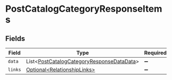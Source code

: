 # PostCatalogCategoryResponseItems


## Fields

| Field                                                                                                        | Type                                                                                                         | Required                                                                                                     | Description                                                                                                  |
| ------------------------------------------------------------------------------------------------------------ | ------------------------------------------------------------------------------------------------------------ | ------------------------------------------------------------------------------------------------------------ | ------------------------------------------------------------------------------------------------------------ |
| `data`                                                                                                       | List\<[PostCatalogCategoryResponseDataData](../../models/components/PostCatalogCategoryResponseDataData.md)> | :heavy_minus_sign:                                                                                           | N/A                                                                                                          |
| `links`                                                                                                      | [Optional\<RelationshipLinks>](../../models/components/RelationshipLinks.md)                                 | :heavy_minus_sign:                                                                                           | N/A                                                                                                          |